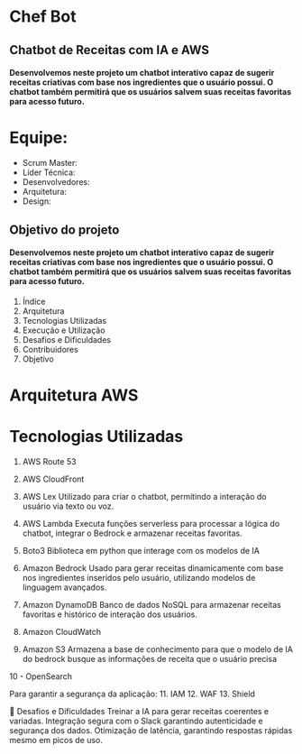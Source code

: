 # Chef Bot 
## Chatbot de Receitas com IA e AWS
#### Desenvolvemos neste projeto um chatbot interativo capaz de sugerir receitas criativas com base nos ingredientes que o usuário possui. O chatbot também permitirá que os usuários salvem suas receitas favoritas para acesso futuro.


   


# Equipe:
- Scrum Master: 
- Líder Técnica: 
- Desenvolvedores: 
- Arquitetura: 
- Design: 

## Objetivo do projeto
#### Desenvolvemos neste projeto um chatbot interativo capaz de sugerir receitas criativas com base nos ingredientes que o usuário possui. O chatbot também permitirá que os usuários salvem suas receitas favoritas para acesso futuro.

1. Índice
2. Arquitetura
3. Tecnologias Utilizadas
4. Execução e Utilização
5. Desafios e Dificuldades
6. Contribuidores
7. Objetivo
   
# Arquitetura AWS


# Tecnologias Utilizadas
1. AWS Route 53

2. AWS CloudFront

3. AWS Lex
Utilizado para criar o chatbot, permitindo a interação do usuário via texto ou voz.

4. AWS Lambda
Executa funções serverless para processar a lógica do chatbot, integrar o Bedrock e armazenar receitas favoritas.

5. Boto3
Biblioteca em python que interage com os modelos de IA  

6. Amazon Bedrock
Usado para gerar receitas dinamicamente com base nos ingredientes inseridos pelo usuário, utilizando modelos de linguagem avançados.

7. Amazon DynamoDB
Banco de dados NoSQL para armazenar receitas favoritas e histórico de interação dos usuários.

8. Amazon CloudWatch
    
9. Amazon S3
Armazena a base de conhecimento para que o modelo de IA do bedrock busque as informações de receita que o usuário precisa

10 - OpenSearch


Para  garantir a segurança da aplicação:
11. IAM
12. WAF
13. Shield





🚧 Desafios e Dificuldades
Treinar a IA para gerar receitas coerentes e variadas.
Integração segura com o Slack garantindo autenticidade e segurança dos dados.
Otimização de latência, garantindo respostas rápidas mesmo em picos de uso.
